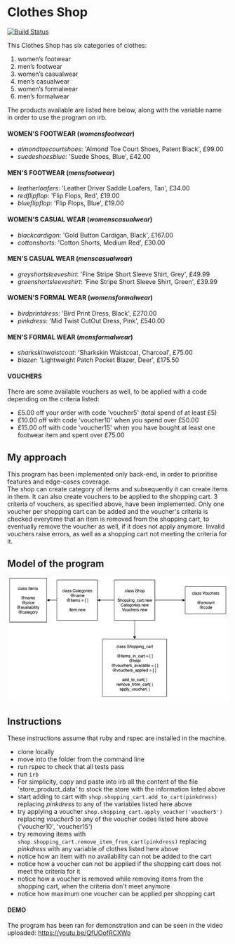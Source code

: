 # Clothes Shop
[![Build Status](https://travis-ci.com/Debora38/clothes_shop_rb.svg?branch=master)](https://travis-ci.com/Debora38/clothes_shop_rb)

This Clothes Shop has six categories of clothes:
1. women’s footwear
2. men’s footwear
3. women’s casualwear
4. men’s casualwear
5. women’s formalwear
6. men’s formalwear

The products available are listed here below, along with the variable name in order to use the program on irb.

#### WOMEN'S FOOTWEAR (_womensfootwear_)
- _almondtoecourtshoes_: 'Almond Toe Court Shoes, Patent Black', £99.00
- _suedeshoesblue_: 'Suede Shoes, Blue', £42.00

#### MEN'S FOOTWEAR (_mensfootwear_)
- _leatherloafers_: 'Leather Driver Saddle Loafers, Tan', £34.00
- _redflipflop_: 'Flip Flops, Red', £19.00
- _blueflipflop_: 'Flip Flops, Blue', £19.00

#### WOMEN'S CASUAL WEAR (_womenscasualwear_)
- _blackcardigan_: 'Gold Button Cardigan, Black', £167.00
- _cottonshorts_: 'Cotton Shorts, Medium Red', £30.00

#### MEN'S CASUAL WEAR (_menscasualwear_)
- _greyshortsleeveshirt_: 'Fine Stripe Short Sleeve Shirt, Grey', £49.99
- _greenshortsleeveshirt_: 'Fine Stripe Short Sleeve Shirt, Green', £39.99

#### WOMEN'S FORMAL WEAR (_womensformalwear_)
- _birdprintdress_: 'Bird Print Dress, Black', £270.00
- _pinkdress_: 'Mid Twist Cut­Out Dress, Pink', £540.00

#### MEN'S FORMAL WEAR (_mensformalwear_)
- _sharkskinwaistcoat_: 'Sharkskin Waistcoat, Charcoal', £75.00
- _blazer_: 'Lightweight Patch Pocket Blazer, Deer', £175.50

#### VOUCHERS
There are some available vouchers as well, to be applied with a code depending on the criteria listed:

- £5.00 off your order with code 'voucher5' (total spend of at least £5)
- £10.00 off with code 'voucher10' when you spend over £50.00
- £15.00 off with code 'voucher15' when you have bought at least one footwear item and spent over £75.00

## My approach
This program has been implemented only back-end, in order to prioritise features and edge-cases coverage.<br>
The shop can create category of items and subsequently it can create items in them. It can also create vouchers to be applied to the shopping cart. 3 criteria of vouchers, as specified above, have been implemented.
Only one voucher per shopping cart can be added and the voucher's criteria is checked everytime that an item is removed from the shopping cart, to eventually remove the voucher as well, if it does not apply anymore. Invalid vouchers raise errors, as well as a shopping cart not meeting the criteria for it.

## Model of the program
<img src="https://github.com/Debora38/clothes_shop_rb/blob/master/docs/clothes_shop_diagram.png?raw=true">

## Instructions
These instructions assume that ruby and rspec are installed in the machine.
- clone locally
- move into the folder from the command line
- run rspec to check that all tests pass
- run `irb`
- For simplicity, copy and paste into irb all the content of the file 'store_product_data' to stock the store with the information listed above
- start adding to cart with `shop.shopping_cart.add_to_cart(pinkdress)` replacing _pinkdress_ to any of the variables listed here above
- try applying a voucher `shop.shopping_cart.apply_voucher('voucher5')` replacing _voucher5_ to any of the voucher codes listed here above ('voucher10', 'voucher15')
- try removing items with `shop.shopping_cart.remove_item_from_cart(pinkdress)` replacing _pinkdress_ with any variable of clothes listed here above
- notice how an item with no availability can not be added to the cart
- notice how a voucher can not be applied if the shopping cart does not meet the criteria for it
- notice how a voucher is removed while removing items from the shopping cart, when the criteria don't meet anymore
- notice how maximum one voucher can be applied per shopping cart

#### DEMO
The program has been ran for demonstration and can be seen in the video uploaded:
https://youtu.be/QfUOofRCXWo
